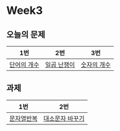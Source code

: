 # Week3

## 오늘의 문제

| 1번                                               | 2번                                            | 3번                                              |
| ------------------------------------------------- | ---------------------------------------------- | ------------------------------------------------ |
| [단어의 개수](https://www.acmicpc.net/problem/1152) | [일곱 난쟁이](https://www.acmicpc.net/problem/2309) | [숫자의 개수](https://www.acmicpc.net/problem/2577) |

## 과제

| 1번                                                                           | 2번                                                                            
| ----------------------------------------------------------------------------- | ------------------------------------------------------------------------------ 
| [문자열반복](https://www.acmicpc.net/problem/2675) | [대소문자 바꾸기](https://www.acmicpc.net/problem/2744) 
